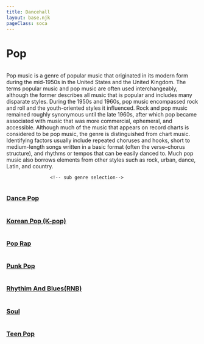 ```yaml
---
title: Dancehall
layout: base.njk
pageClass: soca
---
```

<h1 class="main-genre">Pop</h1>
<img src=""> <!-- image depicting the genre-->

<p class="summary">Pop music is a genre of popular music that originated in its modern form during the mid-1950s in the United States and the United Kingdom. The terms popular music and pop music are often used interchangeably, although the former describes all music that is popular and includes many disparate styles. During the 1950s and 1960s, pop music encompassed rock and roll and the youth-oriented styles it influenced. Rock and pop music remained roughly synonymous until the late 1960s, after which pop became associated with music that was more commercial, ephemeral, and accessible. 
Although much of the music that appears on record charts is considered to be pop music, the genre is distinguished from chart music. Identifying factors usually include repeated choruses and hooks, short to medium-length songs written in a basic format (often the verse–chorus structure), and rhythms or tempos that can be easily danced to. Much pop music also borrows elements from other styles such as rock, urban, dance, Latin, and country.
    <!-- summary of main genre here--> </p>

                    <!-- sub genre selection-->
                    
<div class="sub">
    <a href="/dance-pop" class="sub-link">
<img src=""> <!-- image of popular album or artist from said sub-genre-->
<div class="sub-info">
<h3>Dance Pop<!--sub genre name--></h3>
<p> <!-- short description of sub genre--></p>
</div>
</a>
</div>

<div class="sub">
    <a href="/korean-pop" class="sub-link">
<img src=""> <!-- image of popular album or artist from said sub-genre-->
<div class="sub-info">
<h3>Korean Pop (K-pop)<!--sub genre name--></h3>
<p><!-- short description of sub genre--></p>
</div>
</a>
</div>

<div class="sub">
    <a href="/pop-rap" class="sub-link">
<img src=""> <!-- image of popular album or artist from said sub-genre-->
<div class="sub-info">
<h3>Pop Rap<!--sub genre name--></h3>
<p><!-- short description of sub genre--></p>
</div>
</a>
</div>

<div class="sub">
    <a href="/punk-pop" class="sub-link">
<img src=""> <!-- image of popular album or artist from said sub-genre-->
<div class="sub-info">
<h3>Punk Pop<!--sub genre name--></h3>
<p><!-- short description of sub genre--></p>
</div>
</a>
</div>

<div class="sub">
    <a href="/rnb" class="sub-link">
<img src=""> <!-- image of popular album or artist from said sub-genre-->
<div class="sub-info">
<h3>Rhythim And Blues(RNB)<!--sub genre name--></h3>
<p><!-- short description of sub genre--></p>
</div>
</a>
</div>

<div class="sub">
    <a href="/soul" class="sub-link">
<img src=""> <!-- image of popular album or artist from said sub-genre-->
<div class="sub-info">
<h3>Soul<!--sub genre name--></h3>
<p><!-- short description of sub genre--></p>
</div>
</a>
</div>

<div class="sub">
    <a href="/teen-pop" class="sub-link">
<img src=""> <!-- image of popular album or artist from said sub-genre-->
<div class="sub-info">
<h3>Teen Pop<!--sub genre name--></h3>
<p><!-- short description of sub genre--></p>
</div>
</a>
</div>



